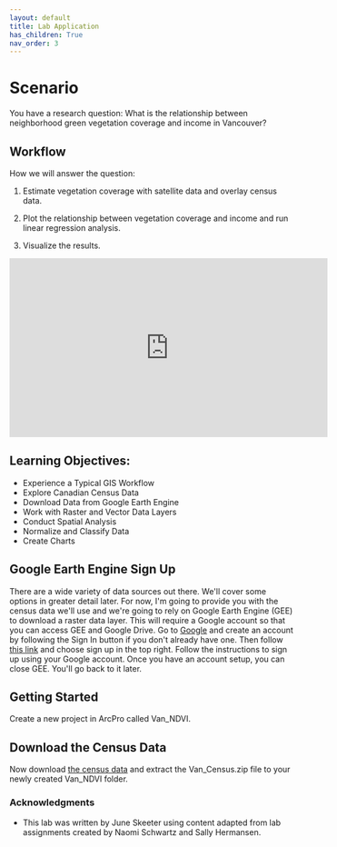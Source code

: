 ```yaml
---
layout: default
title: Lab Application
has_children: True
nav_order: 3
---
```


# Scenario
You have a research question:
What is the relationship between neighborhood green vegetation coverage and income in Vancouver?


## Workflow
How we will answer the question:

1) Estimate vegetation coverage with satellite data and overlay census data.

2) Plot the relationship between vegetation coverage and income and run linear regression analysis.

3) Visualize the results.


<iframe width="560" height="315" src="https://www.youtube.com/embed/yApif5mwUlw" title="YouTube video player" frameborder="0" allow="accelerometer; autoplay; clipboard-write; encrypted-media; gyroscope; picture-in-picture" allowfullscreen></iframe>


## Learning Objectives:

* Experience a Typical GIS Workflow
* Explore Canadian Census Data
* Download Data from Google Earth Engine
* Work with Raster and Vector Data Layers
* Conduct Spatial Analysis
* Normalize and Classify Data
* Create Charts

## Google Earth Engine Sign Up

There are a wide variety of data sources out there.  We'll cover some options in greater detail later.  For now, I'm going to provide you with the census data we'll use and we're going to rely on Google Earth Engine (GEE) to download a raster data layer.  This will require a Google account so that you can access GEE and Google Drive.  Go to [Google](https://www.google.com/) and create an account by following the Sign In button if you don't already have one.  Then follow [this link](https://earthengine.google.com/) and choose sign up in the top right.  Follow the instructions to sign up using your Google account.  Once you have an account setup, you can close GEE.  You'll go back to it later.

## Getting Started

Create a new project in ArcPro called Van_NDVI.


## Download the Census Data

Now download [the census data](https://github.com/June-Skeeter/Module3_GEOS270/blob/main/data/Van_Census.zip) and extract the Van_Census.zip file to your newly created Van_NDVI folder.


### Acknowledgments

- This lab was written by June Skeeter using content adapted from lab assignments created by Naomi Schwartz and Sally Hermansen. 
